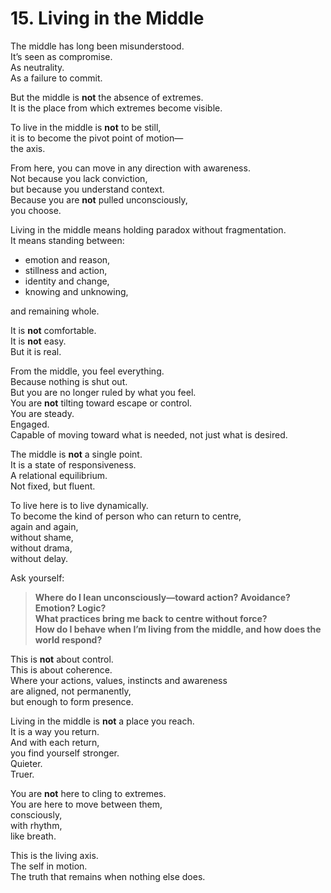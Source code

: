 # 15. Living in the Middle

The middle has long been misunderstood.  
It’s seen as compromise.  
As neutrality.  
As a failure to commit.

But the middle is **not** the absence of extremes.  
It is the place from which extremes become visible.

To live in the middle is **not** to be still,  
it is to become the pivot point of motion—  
the axis.

From here, you can move in any direction with awareness.  
Not because you lack conviction,  
but because you understand context.  
Because you are **not** pulled unconsciously,  
you choose.

Living in the middle means holding paradox without fragmentation.  
It means standing between:

- emotion and reason,  
- stillness and action,  
- identity and change,  
- knowing and unknowing,

and remaining whole.

It is **not** comfortable.  
It is **not** easy.  
But it is real.

From the middle, you feel everything.  
Because nothing is shut out.  
But you are no longer ruled by what you feel.  
You are **not** tilting toward escape or control.  
You are steady.  
Engaged.  
Capable of moving toward what is needed, not just what is desired.

The middle is **not** a single point.  
It is a state of responsiveness.  
A relational equilibrium.  
Not fixed, but fluent.

To live here is to live dynamically.  
To become the kind of person who can return to centre,  
again and again,  
without shame,  
without drama,  
without delay.

Ask yourself:

> **Where do I lean unconsciously—toward action? Avoidance? Emotion? Logic?**  
> **What practices bring me back to centre without force?**  
> **How do I behave when I’m living from the middle, and how does the world respond?**

This is **not** about control.  
This is about coherence.  
Where your actions, values, instincts and awareness  
are aligned, not permanently,  
but enough to form presence.

Living in the middle is **not** a place you reach.  
It is a way you return.  
And with each return,  
you find yourself stronger.  
Quieter.  
Truer.

You are **not** here to cling to extremes.  
You are here to move between them,  
consciously,  
with rhythm,  
like breath.

This is the living axis.  
The self in motion.  
The truth that remains when nothing else does.  
